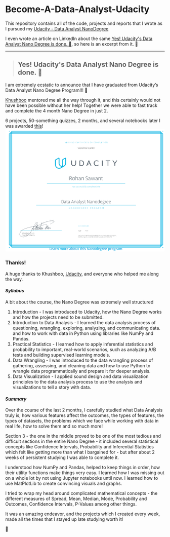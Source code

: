 # Become-A-Data-Analyst-Udacity

This repository contains all of the code, projects and reports that I wrote as I pursued my [Udacity - Data Analyst NanoDegree](https://www.udacity.com/course/data-analyst-nanodegree--nd002)

I even wrote an article on LinkedIn about the same [Yes! Udacity's Data Analyst Nano Degree is done. 🎈](https://www.linkedin.com/pulse/yes-udacitys-data-analyst-nano-degree-done-rohan-sawant/), so here is an excerpt from it. 🙂

<hr/>

> ## Yes! Udacity's Data Analyst Nano Degree is done. 🎈

I am extremely ecstatic to announce that I have graduated from Udacity’s Data Analyst Nano Degree Program!!! 🎊

[Khushboo](https://www.linkedin.com/in/kkapoor012/) mentored me all the way through it, and this certainly would not have been possible without her help! Together we were able to fast track and complete the 4 month Nano Degree in just 2. 

6 projects, 50-something quizzes, 2 months, and several notebooks later I was awarded [this](https://confirm.udacity.com/KKT6UP5E)!  
![udacity nanodegree certificate](https://github.com/CT83/Become-A-Data-Analyst-Udacity/blob/master/images/cert.png)

### Thanks!

A huge thanks to Khushboo, [Udacity](https://www.linkedin.com/school/udacity/), and everyone who helped me along the way. 

#### _Syllabus_

A bit about the course, the Nano Degree was extremely well structured

1. Introduction - I was introduced to Udacity, how the Nano Degree works and how the projects need to be submitted.
2. Introduction to Data Analysis - I learned the data analysis process of questioning, wrangling, exploring, analyzing, and communicating data. and how to work with data in Python using libraries like NumPy and Pandas.
3. Practical Statistics - I learned how to apply inferential statistics and probability to important, real-world scenarios, such as analyzing A/B tests and building supervised learning models.
4. Data Wrangling - I was introduced to the data wrangling process of gathering, assessing, and cleaning data and how to use Python to wrangle data programmatically and prepare it for deeper analysis.
5. Data Visualization - I applied sound design and data visualization principles to the data analysis process to use the analysis and visualizations to tell a story with data.

#### _Summary_

Over the course of the last 2 months, I carefully studied what Data Analysis truly is, how various features affect the outcomes, the types of features, the types of datasets, the problems which we face while working with data in real life, how to solve them and so much more!

Section 3 - the one in the middle proved to be one of the most tedious and difficult sections in the entire Nano Degree - it included several statistical concepts like Confidence Intervals, Probability and Inferential Statistics which felt like getting more than what I bargained for - but after about 2 weeks of persistent studying I was able to complete it.

I understood how NumPy and Pandas, helped to keep things in order, how their utility functions make things very easy. I learned how I was missing out on a whole lot by not using Jupyter notebooks until now. I learned how to use MatPlotLib to create convincing visuals and graphs.

I tried to wrap my head around complicated mathematical concepts - the different measures of Spread, Mean, Median, Mode, Probability and Outcomes, Confidence Intervals, P-Values among other things. 

It was an amazing endeavor, and the projects which I created every week, made all the times that I stayed up late studying worth it!

🎉
